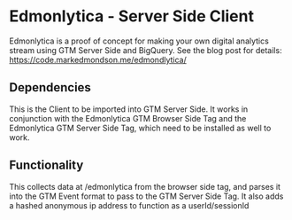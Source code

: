 # Edmonlytica - Server Side Client

Edmonlytica is a proof of concept for making your own digital analytics stream using GTM Server Side and BigQuery.  See the blog post for details:
https://code.markedmondson.me/edmondlytica/

## Dependencies

This is the Client to be imported into GTM Server Side.  It works in conjunction with the Edmonlytica GTM Browser Side Tag and the Edmonlytica GTM Server Side Tag, which need to be installed as well to work.

## Functionality

This collects data at /edmonlytica from the browser side tag, and parses it into the GTM Event format to pass to the GTM Server Side Tag.  It also adds a hashed anonymous ip address to function as a userId/sessionId
